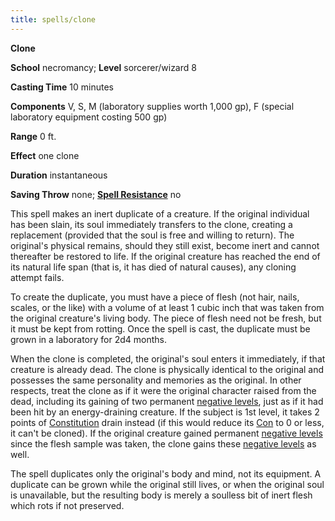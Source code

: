 ```yaml
---
title: spells/clone
---
```

 **Clone**

**School** necromancy; **Level** sorcerer/wizard 8

**Casting Time** 10 minutes

**Components** V, S, M (laboratory supplies worth 1,000 gp), F (special laboratory equipment costing 500 gp)

**Range** 0 ft.

**Effect** one clone

**Duration** instantaneous

**Saving Throw** none; **[Spell Resistance](../glossary.md#_spell-resistance)** no

This spell makes an inert duplicate of a creature. If the original individual has been slain, its soul immediately transfers to the clone, creating a replacement (provided that the soul is free and willing to return). The original's physical remains, should they still exist, become inert and cannot thereafter be restored to life. If the original creature has reached the end of its natural life span (that is, it has died of natural causes), any cloning attempt fails.

To create the duplicate, you must have a piece of flesh (not hair, nails, scales, or the like) with a volume of at least 1 cubic inch that was taken from the original creature's living body. The piece of flesh need not be fresh, but it must be kept from rotting. Once the spell is cast, the duplicate must be grown in a laboratory for 2d4 months.

When the clone is completed, the original's soul enters it immediately, if that creature is already dead. The clone is physically identical to the original and possesses the same personality and memories as the original. In other respects, treat the clone as if it were the original character raised from the dead, including its gaining of two permanent [negative levels](../glossary.md#_energy-drain-and-negative-levels), just as if it had been hit by an energy-draining creature. If the subject is 1st level, it takes 2 points of [Constitution](../gettingStarted.md#_constitution) drain instead (if this would reduce its [Con](../gettingStarted.md#_constitution) to 0 or less, it can't be cloned). If the original creature gained permanent [negative levels](../glossary.md#_energy-drain-and-negative-levels) since the flesh sample was taken, the clone gains these [negative levels](../glossary.md#_energy-drain-and-negative-levels) as well.

The spell duplicates only the original's body and mind, not its equipment. A duplicate can be grown while the original still lives, or when the original soul is unavailable, but the resulting body is merely a soulless bit of inert flesh which rots if not preserved.

